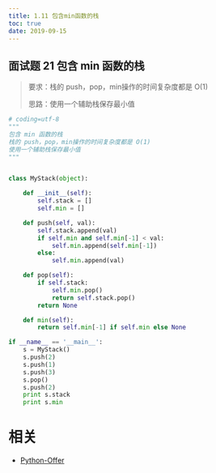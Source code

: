 ```yaml
---
title: 1.11 包含min函数的栈
toc: true
date: 2019-09-15
---
```


## 面试题 21 包含 min 函数的栈
> 要求：栈的 push，pop，min操作的时间复杂度都是 O(1)
>
> 思路：使用一个辅助栈保存最小值

```python
# coding=utf-8
"""
包含 min 函数的栈
栈的 push，pop，min操作的时间复杂度都是 O(1)
使用一个辅助栈保存最小值
"""


class MyStack(object):

    def __init__(self):
        self.stack = []
        self.min = []

    def push(self, val):
        self.stack.append(val)
        if self.min and self.min[-1] < val:
            self.min.append(self.min[-1])
        else:
            self.min.append(val)

    def pop(self):
        if self.stack:
            self.min.pop()
            return self.stack.pop()
        return None

    def min(self):
        return self.min[-1] if self.min else None

if __name__ == '__main__':
    s = MyStack()
    s.push(2)
    s.push(1)
    s.push(3)
    s.pop()
    s.push(2)
    print s.stack
    print s.min
```



# 相关

- [Python-Offer](https://github.com/JushuangQiao/Python-Offer)

